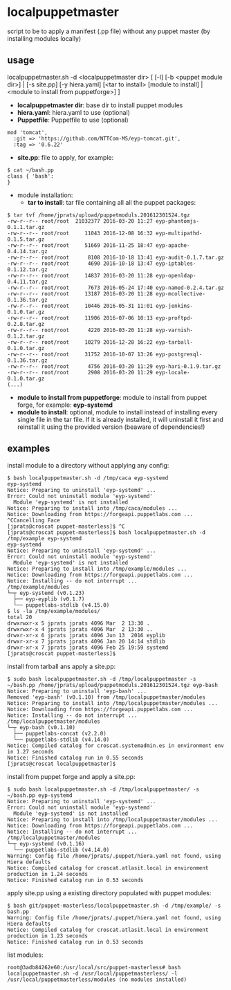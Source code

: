 # localpuppetmaster

script to be to apply a manifest (.pp file) without any puppet master (by installing modules locally)

## usage

localpuppetmaster.sh -d \<localpuppetmaster dir\> [ [-l] [-b \<puppet module dir\>] | [-s site.pp] [-y hiera.yaml] [\<tar to install\> [module to install] | \<module to install from puppetforge\>] ] 

* **localpuppetmaster dir**: base dir to install puppet modules
* **hiera.yaml**: hiera.yaml to use (optional)
* **Puppetfile**: Puppetfile to use (optional)
```
mod 'tomcat',
  :git => 'https://github.com/NTTCom-MS/eyp-tomcat.git',
  :tag => '0.6.22'
```
* **site.pp**: file to apply, for example:
```
$ cat ~/bash.pp
class { 'bash':
}
```
* module installation:
  * **tar to install**: tar file containing all all the puppet packages:
```
$ tar tvf /home/jprats/upload/puppetmoduls.201612301524.tgz
-rw-r--r-- root/root  21032377 2016-03-20 11:27 eyp-phantomjs-0.1.1.tar.gz
-rw-r--r-- root/root     11043 2016-12-08 16:32 eyp-multipathd-0.1.5.tar.gz
-rw-r--r-- root/root     51669 2016-11-25 18:47 eyp-apache-0.4.14.tar.gz
-rw-r--r-- root/root      8108 2016-10-18 13:41 eyp-audit-0.1.7.tar.gz
-rw-r--r-- root/root      4690 2016-10-18 13:47 eyp-iptables-0.1.12.tar.gz
-rw-r--r-- root/root     14837 2016-03-20 11:28 eyp-openldap-0.4.11.tar.gz
-rw-r--r-- root/root      7673 2016-05-24 17:40 eyp-named-0.2.4.tar.gz
-rw-r--r-- root/root     13187 2016-03-20 11:28 eyp-mcollective-0.1.36.tar.gz
-rw-r--r-- root/root     10446 2016-05-31 11:01 eyp-jenkins-0.1.0.tar.gz
-rw-r--r-- root/root     11906 2016-07-06 10:13 eyp-proftpd-0.2.8.tar.gz
-rw-r--r-- root/root      4220 2016-03-20 11:28 eyp-varnish-0.1.2.tar.gz
-rw-r--r-- root/root     10279 2016-12-28 16:22 eyp-tarball-0.1.0.tar.gz
-rw-r--r-- root/root     31752 2016-10-07 13:26 eyp-postgresql-0.1.36.tar.gz
-rw-r--r-- root/root      4756 2016-03-20 11:29 eyp-hari-0.1.9.tar.gz
-rw-r--r-- root/root      2908 2016-03-20 11:29 eyp-locale-0.1.0.tar.gz
(...)
```
  * **module to install from puppetforge**: module to install from puppet forge, for example: **eyp-systemd**
* **module to install**: optional, module to install instead of installing every single file in the tar file. If it is already installed, it will uninstall it first and reinstall it using the provided version (beaware of dependencies!)

## examples

install module to a directory without applying any config:

```
$ bash localpuppetmaster.sh -d /tmp/caca eyp-systemd
eyp-systemd
Notice: Preparing to uninstall 'eyp-systemd' ...
Error: Could not uninstall module 'eyp-systemd'
  Module 'eyp-systemd' is not installed
Notice: Preparing to install into /tmp/caca/modules ...
Notice: Downloading from https://forgeapi.puppetlabs.com ...
^CCancelling Face
[jprats@croscat puppet-masterless]$ ^C
[jprats@croscat puppet-masterless]$ bash localpuppetmaster.sh -d /tmp/example eyp-systemd
eyp-systemd
Notice: Preparing to uninstall 'eyp-systemd' ...
Error: Could not uninstall module 'eyp-systemd'
  Module 'eyp-systemd' is not installed
Notice: Preparing to install into /tmp/example/modules ...
Notice: Downloading from https://forgeapi.puppetlabs.com ...
Notice: Installing -- do not interrupt ...
/tmp/example/modules
└─┬ eyp-systemd (v0.1.23)
  ├── eyp-eyplib (v0.1.7)
  └── puppetlabs-stdlib (v4.15.0)
$ ls -la /tmp/example/modules/
total 20
drwxrwxr-x 5 jprats jprats 4096 Mar  2 13:30 .
drwxrwxr-x 4 jprats jprats 4096 Mar  2 13:30 ..
drwxr-xr-x 6 jprats jprats 4096 Jun 13  2016 eyplib
drwxr-xr-x 7 jprats jprats 4096 Jan 20 14:14 stdlib
drwxr-xr-x 7 jprats jprats 4096 Feb 25 19:59 systemd
[jprats@croscat puppet-masterless]$

```

install from tarball ans apply a site.pp:

```
$ sudo bash localpuppetmaster.sh -d /tmp/localpuppetmaster -s ~/bash.pp /home/jprats/upload/puppetmoduls.201612301524.tgz eyp-bash
Notice: Preparing to uninstall 'eyp-bash' ...
Removed 'eyp-bash' (v0.1.10) from /tmp/localpuppetmaster/modules
Notice: Preparing to install into /tmp/localpuppetmaster/modules ...
Notice: Downloading from https://forgeapi.puppetlabs.com ...
Notice: Installing -- do not interrupt ...
/tmp/localpuppetmaster/modules
└─┬ eyp-bash (v0.1.10)
  ├── puppetlabs-concat (v2.2.0)
  └── puppetlabs-stdlib (v4.14.0)
Notice: Compiled catalog for croscat.systemadmin.es in environment env in 1.27 seconds
Notice: Finished catalog run in 0.55 seconds
[jprats@croscat localpuppetmaster]$

```

install from puppet forge and apply a site.pp:

```
$ sudo bash localpuppetmaster.sh -d /tmp/localpuppetmaster/ -s ~/bash.pp eyp-systemd
Notice: Preparing to uninstall 'eyp-systemd' ...
Error: Could not uninstall module 'eyp-systemd'
  Module 'eyp-systemd' is not installed
Notice: Preparing to install into /tmp/localpuppetmaster/modules ...
Notice: Downloading from https://forgeapi.puppetlabs.com ...
Notice: Installing -- do not interrupt ...
/tmp/localpuppetmaster/modules
└─┬ eyp-systemd (v0.1.16)
  └── puppetlabs-stdlib (v4.14.0)
Warning: Config file /home/jprats/.puppet/hiera.yaml not found, using Hiera defaults
Notice: Compiled catalog for croscat.atlasit.local in environment production in 1.24 seconds
Notice: Finished catalog run in 0.53 seconds
```

apply site.pp using a existing directory populated with puppet modules:

```
$ bash git/puppet-masterless/localpuppetmaster.sh -d /tmp/example/ -s bash.pp
Warning: Config file /home/jprats/.puppet/hiera.yaml not found, using Hiera defaults
Notice: Compiled catalog for croscat.atlasit.local in environment production in 1.23 seconds
Notice: Finished catalog run in 0.53 seconds
```

list modules:

```
root@3adb84262e60:/usr/local/src/puppet-masterless# bash localpuppetmaster.sh -d /usr/local/puppetmasterless/ -l
/usr/local/puppetmasterless/modules (no modules installed)
```
